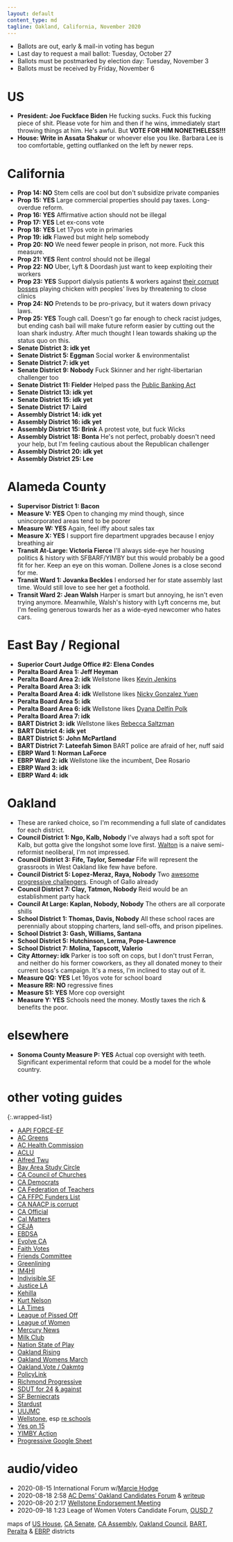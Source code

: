 ```yaml
---
layout: default
content_type: md
tagline: Oakland, California, November 2020
---
```


* Ballots are out, early & mail-in voting has begun
* Last day to request a mail ballot: Tuesday, October 27
* Ballots must be postmarked by election day: Tuesday, November 3
* Ballots must be received by Friday, November 6

# US
* **President: Joe Fuckface Biden** He fucking sucks. Fuck this fucking piece of shit. Please vote for him and then if he wins, immediately start throwing things at him. He's awful. But **VOTE FOR HIM NONETHELESS!!!**
* **House: Write in Assata Shakur** or whoever else you like. Barbara Lee is too comfortable, getting outflanked on the left by newer reps.

# California
* **Prop 14: NO** Stem cells are cool but don't subsidize private companies
* **Prop 15: YES** Large commercial properties should pay taxes. Long-overdue reform.
* **Prop 16: YES** Affirmative action should not be illegal
* **Prop 17: YES** Let ex-cons vote
* **Prop 18: YES** Let 17yos vote in primaries
* **Prop 19: idk** Flawed but might help somebody
* **Prop 20: NO** We need fewer people in prison, not more. Fuck this measure.
* **Prop 21: YES** Rent control should not be illegal
* **Prop 22: NO** Uber, Lyft & Doordash just want to keep exploiting their workers
* **Prop 23: YES** Support dialysis patients & workers against [their corrupt bosses](https://www.nytimes.com/2019/08/02/health/kidney-dialysis-kickbacks.html) playing chicken with peoples' lives by threatening to close clinics
* **Prop 24: NO** Pretends to be pro-privacy, but it waters down privacy laws.
* **Prop 25: YES** Tough call. Doesn't go far enough to check racist judges, but ending cash bail will make future reform easier by cutting out the loan shark industry. After much thought I lean towards shaking up the status quo on this.
* **Senate District 3: idk yet**
* **Senate District 5: Eggman** Social worker & environmentalist
* **Senate District 7: idk yet**
* **Senate District 9: Nobody** Fuck Skinner and her right-libertarian challenger too
* **Senate District 11: Fielder** Helped pass the [Public Banking Act](https://www.theguardian.com/us-news/2019/oct/03/california-governor-public-banking-law-ab857)
* **Senate District 13: idk yet**
* **Senate District 15: idk yet**
* **Senate District 17: Laird**
* **Assembly District 14: idk yet**
* **Assembly District 16: idk yet**
* **Assembly District 15: Brink** A protest vote, but fuck Wicks
* **Assembly District 18: Bonta** He's not perfect, probably doesn't need your help, but I'm feeling cautious about the Republican challenger
* **Assembly District 20: idk yet**
* **Assembly District 25: Lee**

# Alameda County
* **Supervisor District 1: Bacon**
* **Measure V: YES** Open to changing my mind though, since unincorporated areas tend to be poorer
* **Measure W: YES** Again, feel iffy about sales tax
* **Measure X: YES** I support fire department upgrades because I enjoy breathing air
* **Transit At-Large: Victoria Fierce** I'll always side-eye her housing politics & history with SFBARF/YIMBY but this would probably be a good fit for her. Keep an eye on this woman. Dollene Jones is a close second for me.
* **Transit Ward 1: Jovanka Beckles** I endorsed her for state assembly last time. Would still love to see her get a foothold.
* **Transit Ward 2: Jean Walsh** Harper is smart but annoying, he isn't even trying anymore. Meanwhile, Walsh's history with Lyft concerns me, but I'm feeling generous towards her as a wide-eyed newcomer who hates cars.

# East Bay / Regional
* **Superior Court Judge Office #2: Elena Condes**
* **Peralta Board Area 1: Jeff Heyman**
* **Peralta Board Area 2: idk** Wellstone likes [Kevin Jenkins](https://www.jenkinsforperalta.com/)
* **Peralta Board Area 3: idk**
* **Peralta Board Area 4: idk** Wellstone likes [Nicky Gonzalez Yuen](https://www.nickygy.org/)
* **Peralta Board Area 5: idk**
* **Peralta Board Area 6: idk** Wellstone likes [Dyana Delfín Polk](https://www.dyanaforperalta.com/)
* **Peralta Board Area 7: idk**
* **BART District 3: idk** Wellstone likes [Rebecca Saltzman](https://www.rebeccasaltzman.com/)
* **BART District 4: idk yet**
* **BART District 5: John McPartland**
* **BART District 7: Lateefah Simon** BART police are afraid of her, nuff said
* **EBRP Ward 1: Norman LaForce**
* **EBRP Ward 2: idk** Wellstone like the incumbent, Dee Rosario
* **EBRP Ward 3: idk**
* **EBRP Ward 4: idk**

# Oakland
* These are ranked choice, so I'm recommending a full slate of candidates for each district.
* **Council District 1: Ngo, Kalb, Nobody** I've always had a soft spot for Kalb, but gotta give the longshot some love first. [Walton](https://www.youtube.com/watch?v=wu6Dp0ZjsRU) is a naive semi-reformist neoliberal, I'm not impressed.
* **Council District 3: Fife, Taylor, Semedar** Fife will represent the grassroots in West Oakland like few have before.
* **Council District 5: Lopez-Meraz, Raya, Nobody** Two [awesome progressive challengers](https://twitter.com/zoelopezmeraz/status/1302338841639034886). Enough of Gallo already
* **Council District 7: Clay, Tatmon, Nobody** Reid would be an establishment party hack
* **Council At Large: Kaplan, Nobody, Nobody** The others are all corporate shills
* **School District 1: Thomas, Davis, Nobody** All these school races are perennially about stopping charters, land sell-offs, and prison pipelines.
* **School District 3: Gash, Williams, Santana**
* **School District 5: Hutchinson, Lerma, Pope-Lawrence**
* **School District 7: Molina, Tapscott, Valerio**
* **City Attorney: idk** Parker is too soft on cops, but I don't trust Ferran, and neither do his former coworkers, as they all donated money to their current boss's campaign. It's a mess, I'm inclined to stay out of it.
* **Measure QQ: YES** Let 16yos vote for school board
* **Measure RR: NO** regressive fines
* **Measure S1: YES** More cop oversight
* **Measure Y: YES** Schools need the money. Mostly taxes the rich & benefits the poor.

# elsewhere
* **Sonoma County Measure P: YES** Actual cop oversight with teeth. Significant experimental reform that could be a model for the whole country.

# other voting guides
{:.wrapped-list}
* [AAPI FORCE-EF](https://aapiforce-ef.vote/wp-content/uploads/2020/10/English-Voter-Guide-2.pdf)
* [AC Greens](https://acgreens.wordpress.com/voter-guides/)
* [AC Health Commission](https://acphc.files.wordpress.com/2020/09/acphc-voter_guide_2020.pdf)
* [ACLU](https://www.aclunc.org/vote)
* [Alfred Twu](https://mobile.twitter.com/alfred_twu/status/1303047250474483712)
* [Bay Area Study Circle](https://drive.google.com/file/d/1smpTpPPIwLn8r1WeJz8R-3Pm5nnVMshM/view)
* [CA Council of Churches](http://www.churchimpact.org/impact-blog/november-2020-ballot-recommendations-from-impact)
* [CA Democrats](https://cadem.org/wp-content/uploads/2020/08/State-Propositions-on-the-2020-November-Ballot-1.pdf)
* [CA Federation of Teachers](https://www.cft.org/sites/main/files/file-attachments/cft_endorsements-november-3.pdf)
* [CA FFPC Funders List](http://www.fppc.ca.gov/transparency/top-contributors/nov-20-gen.html)
* [CA NAACP is corrupt](https://calmatters.org/politics/2020/09/california-naacp-president-helps-corporate-ballot-measure-campaigns/)
* [CA Official](https://vig.cdn.sos.ca.gov/2020/general/pdf/complete-vig.pdf)
* [Cal Matters](https://calmatters.org/election-2020-guide/)
* [CEJA](http://ceja-action.org/ej-voter/voterguide/)
* [EBDSA](https://www.eastbaydsa.org/endorsements/)
* [Evolve CA](https://www.evolve-ca.org/2020-endorsements)
* [Faith Votes](https://3cfc515c-e849-4eb8-8e83-21b447f9969f.filesusr.com/ugd/4e49ff_6e26fe12663743238a338c5fee19447d.pdf)
* [Friends Committee](https://www.fclca.org/images/stories/pdfs/FCLCA_Board_of_Directors_Recommendations_Nov2020.pdf)
* [Greenlining](https://greenlining.org/publications/reports/2020/ballot-propositions-2020/)
* [IM4HI](https://drive.google.com/file/d/1OnV1rtuYxKjiNcLCMschWWLK_Nixg6yx/view)
* [Indivisible SF](https://indivisiblesf.org/nov-2020-california-ballot-propositions)
* [Justice LA](https://justicelanow.org/wp-content/uploads/2017/08/Coalition-Voting-Guide-2020-9-21.pdf)
* [Kehilla](https://docs.google.com/spreadsheets/d/1tbqZvCuZK9Hsl4uKQoyWU98ireHs9UZ3VOXO8N-noic/edit)
* [Kurt Nelson](https://techcrunch.com/2020/10/06/im-a-software-engineer-at-uber-im-voting-against-prop-22/?tpcc=ECTW2020)
* [LA Times](https://www.latimes.com/opinion/story/2020-09-09/la-times-endorsements-november-2020-election-trump-biden)
* [League of Pissed Off](http://www.theleaguesf.org/)
* [League of Women](https://lwvsf.org/voter-resources)
* [Mercury News](https://www.mercurynews.com/2020/08/15/editorial-prop-24-privacy/)
* [Milk Club](http://www.milkclub.org/endorsements)
* [Nation State of Play](https://nation-state-of-play-california-politics-in-the-age-of-covi.simplecast.com/episodes/tracy-rosenberg-and-mary-stone-ross-on-a-ballot-measure-masquerading-as-a-privacy-proposal)
* [Oakland Rising](https://www.oaklandrisingaction.org/2020-voter-guide/)
* [Oakland Womens March](https://womensmarchoakland.org/)
* [Oakland.Vote / Oakmtg](https://www.oakmtg.club/guide/)
* [PolicyLink](https://www.policylink.org/2020-CA-ballot-guide)
* [Richmond Progressive](https://www.richmondprogressivealliance.net)
* [SDUT for 24](https://www.sandiegouniontribune.com/opinion/commentary/story/2020-09-23/yes-on-proposition-24-data-privacy) [& against](https://www.sandiegouniontribune.com/opinion/commentary/story/2020-09-23/no-on-proposition-24-data-privacy)
* [SF Berniecrats](https://sfberniecrats.com/endorsements/endorsements-nov-2020/)
* [Stardust](http://stardustdoherty.org/wordpress/?p=9487)
* [UUJMC](http://uujmca.org/advocacy/economic/2020-ballot-recommendations/)
* [Wellstone](http://wellstoneclub.org/elections/), esp [re schools](http://wellstoneclub.org/wp-content/uploads/2020/09/2020-School-Board-Elections-Wellstone-Endorsement-Recs.pdf)
* [Yes on 15](https://www.yes15.org/)
* [YIMBY Action](https://yimbyaction.org/endorsements/)
* [Progressive Google Sheet](https://docs.google.com/spreadsheets/d/17rf_j8iKf3n9ifNdnOdfxfRKKTc9EdDqxM-tfOX2GdU/htmlview?urp=gmail_link)

# audio/video
* 2020-08-15 International Forum w/[Marcie Hodge](https://www.facebook.com/tumbletweetmedia/videos/834040027128850)
* 2020-08-18 2:58 [AC Dems' Oakland Candidates Forum](https://www.facebook.com/acdemocrats/videos/1266703727012996/) & [writeup](https://oaklandside.org/2020/08/19/oakland-city-council-candidates-discuss-issues-in-their-districts-virtually/)
* 2020-08-20 2:17 [Wellstone Endorsement Meeting](https://www.facebook.com/WellstoneDem/videos/298842841421549/)
* 2020-09-18 1:23 Leage of Women Voters Candidate Forum, [OUSD 7](https://www.youtube.com/watch?v=kApwfUlIZ04)

maps of [US House](https://en.wikipedia.org/wiki/List_of_United_States_congressional_districts), [CA Senate](http://www.legislature.ca.gov/Final_2013_2014_Senate_Map_v2.pdf), [CA Assembly](http://www.legislature.ca.gov/assemblydistricts.html), [Oakland Council](http://gisapps1.mapoakland.com/councildistricts/), [BART](https://www.bart.gov/about/bod/districts), [Peralta](https://web.peralta.edu/trustees/files/2011/06/Area-Map-and-Descriptions.pdf) & [EBRP](https://www.ebparks.org/civicax/filebank/blobdload.aspx?blobid=30073) districts
